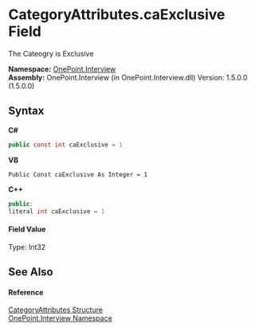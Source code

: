 # CategoryAttributes.caExclusive Field
 

The Cateogry is Exclusive

**Namespace:**&nbsp;<a href="N_OnePoint_Interview">OnePoint.Interview</a><br />**Assembly:**&nbsp;OnePoint.Interview (in OnePoint.Interview.dll) Version: 1.5.0.0 (1.5.0.0)

## Syntax

**C#**<br />
``` C#
public const int caExclusive = 1
```

**VB**<br />
``` VB
Public Const caExclusive As Integer = 1
```

**C++**<br />
``` C++
public:
literal int caExclusive = 1
```


#### Field Value
Type: Int32

## See Also


#### Reference
<a href="T_OnePoint_Interview_CategoryAttributes">CategoryAttributes Structure</a><br /><a href="N_OnePoint_Interview">OnePoint.Interview Namespace</a><br />